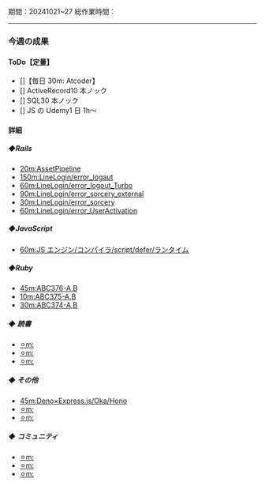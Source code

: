 期間：20241021~27
総作業時間：

---

### 今週の成果

#### ToDo【定量】

- []【毎日 30m: Atcoder】
- [] ActiveRecord10 本ノック
- [] SQL30 本ノック
- [] JS の Udemy1 日 1h〜

#### 詳細

##### ◆Rails

- [20m:AssetPipeline](https://github.com/yu-ka3028/TIL/blob/main/Rails/202410221000_AssetPipeline.md)
- [150m:LineLogin/error_logaut](https://github.com/yu-ka3028/TIL/blob/main/Rails/202410220700_LineLogin.md)
- [60m:LineLogin/error_logout_Turbo](https://github.com/yu-ka3028/TIL/blob/main/Rails/202410232130_LineLogin_turbo.md)
- [90m:LineLogin/error_sorcery_external](https://github.com/yu-ka3028/TIL/blob/main/Rails/202410240830_LineLogin_SorceryExternal.md)
- [30m:LineLogin/error_sorcery](https://github.com/yu-ka3028/TIL/blob/main/Rails/202410242130.md)
- [60m:LineLogin/error_UserActivation](https://github.com/yu-ka3028/TIL/blob/main/Rails/202410250730.md)

##### ◆JavaScript

- [60m:JS エンジン/コンパイラ/script/defer/ランタイム](https://github.com/yu-ka3028/TIL/blob/main/JS%26TS/202410231000.md)

##### ◆Ruby

- [45m:ABC376-A,B](https://github.com/yu-ka3028/study-log/blob/main/learning/Ruby/202410210735.md)
- [10m:ABC375-A,B](https://github.com/yu-ka3028/TIL/blob/main/Ruby/202410221700.md)
- [30m:ABC374-A,B](https://github.com/yu-ka3028/TIL/blob/main/Ruby/202410231111.md)

##### ◆ 読書

- [⚪︎m:]()
- [⚪︎m:]()
- [⚪︎m:]()

##### ◆ その他

- [45m:Deno×Express.js/Oka/Hono](https://github.com/yu-ka3028/TIL/blob/main/Other/202410222100.md)
- [⚪︎m:]()
- [⚪︎m:]()

##### ◆ コミュニティ

- [⚪︎m:]()
- [⚪︎m:]()
- [⚪︎m:]()
